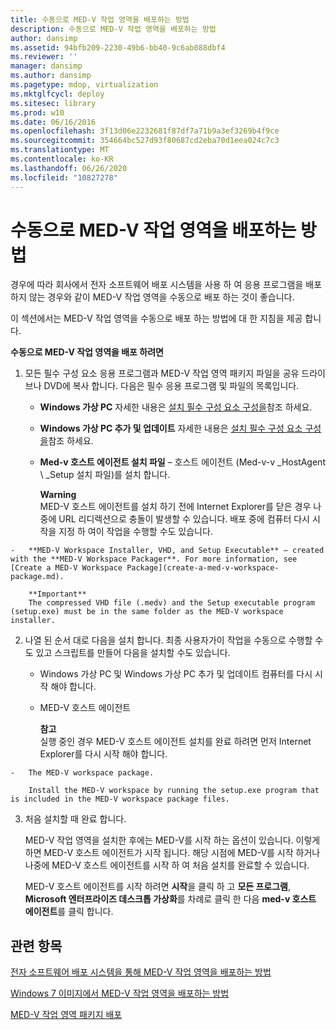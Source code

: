 ```yaml
---
title: 수동으로 MED-V 작업 영역을 배포하는 방법
description: 수동으로 MED-V 작업 영역을 배포하는 방법
author: dansimp
ms.assetid: 94bfb209-2230-49b6-bb40-9c6ab088dbf4
ms.reviewer: ''
manager: dansimp
ms.author: dansimp
ms.pagetype: mdop, virtualization
ms.mktglfcycl: deploy
ms.sitesec: library
ms.prod: w10
ms.date: 06/16/2016
ms.openlocfilehash: 3f13d06e2232681f87df7a71b9a3ef3269b4f9ce
ms.sourcegitcommit: 354664bc527d93f80687cd2eba70d1eea024c7c3
ms.translationtype: MT
ms.contentlocale: ko-KR
ms.lasthandoff: 06/26/2020
ms.locfileid: "10827278"
---
```

# 수동으로 MED-V 작업 영역을 배포하는 방법


경우에 따라 회사에서 전자 소프트웨어 배포 시스템을 사용 하 여 응용 프로그램을 배포 하지 않는 경우와 같이 MED-V 작업 영역을 수동으로 배포 하는 것이 좋습니다.

이 섹션에서는 MED-V 작업 영역을 수동으로 배포 하는 방법에 대 한 지침을 제공 합니다.

**수동으로 MED-V 작업 영역을 배포 하려면**

1.  모든 필수 구성 요소 응용 프로그램과 MED-V 작업 영역 패키지 파일을 공유 드라이브나 DVD에 복사 합니다. 다음은 필수 응용 프로그램 및 파일의 목록입니다.

    -   **Windows 가상 PC** 자세한 내용은 [설치 필수 구성 요소 구성을](configure-installation-prerequisites.md)참조 하세요.

    -   **Windows 가상 PC 추가 및 업데이트** 자세한 내용은 [설치 필수 구성 요소 구성을](configure-installation-prerequisites.md)참조 하세요.

    -   **Med-v 호스트 에이전트 설치 파일** – 호스트 에이전트 (Med-v-v _HostAgent \ _Setup 설치 파일)를 설치 합니다.

        **Warning**  
        MED-V 호스트 에이전트를 설치 하기 전에 Internet Explorer를 닫은 경우 나중에 URL 리디렉션으로 충돌이 발생할 수 있습니다. 배포 중에 컴퓨터 다시 시작을 지정 하 여이 작업을 수행할 수도 있습니다.



~~~
-   **MED-V Workspace Installer, VHD, and Setup Executable** – created with the **MED-V Workspace Packager**. For more information, see [Create a MED-V Workspace Package](create-a-med-v-workspace-package.md).

    **Important**  
    The compressed VHD file (.medv) and the Setup executable program (setup.exe) must be in the same folder as the MED-V workspace installer.
~~~



2. 나열 된 순서 대로 다음을 설치 합니다. 최종 사용자가이 작업을 수동으로 수행할 수도 있고 스크립트를 만들어 다음을 설치할 수도 있습니다.

   -   Windows 가상 PC 및 Windows 가상 PC 추가 및 업데이트 컴퓨터를 다시 시작 해야 합니다.

   -   MED-V 호스트 에이전트

       **참고**  
       실행 중인 경우 MED-V 호스트 에이전트 설치를 완료 하려면 먼저 Internet Explorer를 다시 시작 해야 합니다.



~~~
-   The MED-V workspace package.

    Install the MED-V workspace by running the setup.exe program that is included in the MED-V workspace package files.
~~~

3. 처음 설치할 때 완료 합니다.

   MED-V 작업 영역을 설치한 후에는 MED-V를 시작 하는 옵션이 있습니다. 이렇게 하면 MED-V 호스트 에이전트가 시작 됩니다. 해당 시점에 MED-V를 시작 하거나 나중에 MED-V 호스트 에이전트를 시작 하 여 처음 설치를 완료할 수 있습니다.

   MED-V 호스트 에이전트를 시작 하려면 **시작**을 클릭 하 고 **모든 프로그램**, **Microsoft 엔터프라이즈 데스크톱 가상화**를 차례로 클릭 한 다음 **med-v 호스트 에이전트**를 클릭 합니다.

## 관련 항목


[전자 소프트웨어 배포 시스템을 통해 MED-V 작업 영역을 배포하는 방법](how-to-deploy-a-med-v-workspace-through-an-electronic-software-distribution-system.md)

[Windows 7 이미지에서 MED-V 작업 영역을 배포하는 방법](how-to-deploy-a-med-v-workspace-in-a-windows-7-image.md)

[MED-V 작업 영역 패키지 배포](deploying-the-med-v-workspace-package.md)









